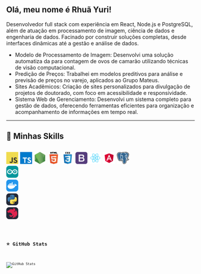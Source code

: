 ## Olá, meu nome é Rhuã Yuri!

Desenvolvedor full stack com experiência em React, Node.js e PostgreSQL, além de atuação em processamento de imagem, ciência de dados e engenharia de dados. Facinado por construir soluções completas, desde interfaces dinâmicas até a gestão e análise de dados.

*  Modelo de Processamento de Imagem: Desenvolvi uma solução automatiza da para contagem de ovos de camarão utilizando técnicas de visão computacional. <br>
*  Predição de Preços: Trabalhei em modelos preditivos para análise e previsão de preços no varejo, aplicados ao Grupo Mateus. <br>
*  Sites Acadêmicos: Criação de sites personalizados para divulgação de projetos de doutorado, com foco em acessibilidade e responsividade. <br>
*  Sistema Web de Gerenciamento: Desenvolvi um sistema completo para gestão de dados, oferecendo ferramentas eficientes para organização e acompanhamento de informações em tempo real.

---

## 🚀 Minhas Skills

<code><img height="32" src="https://raw.githubusercontent.com/github/explore/80688e429a7d4ef2fca1e82350fe8e3517d3494d/topics/javascript/javascript.png" alt="Javascript"/></code>
<code><img height="32" src="https://raw.githubusercontent.com/github/explore/80688e429a7d4ef2fca1e82350fe8e3517d3494d/topics/typescript/typescript.png" alt="Typescript"/></code>
<code><img height="32" src="https://raw.githubusercontent.com/github/explore/80688e429a7d4ef2fca1e82350fe8e3517d3494d/topics/nodejs/nodejs.png" alt="Nodejs"/></code>
<code><img height="32" src="https://raw.githubusercontent.com/github/explore/80688e429a7d4ef2fca1e82350fe8e3517d3494d/topics/html/html.png" alt="HTML5"/></code>
<code><img height="32" src="https://raw.githubusercontent.com/github/explore/80688e429a7d4ef2fca1e82350fe8e3517d3494d/topics/css/css.png" alt="CSS"/></code>
<code><img height="32" src="https://raw.githubusercontent.com/github/explore/80688e429a7d4ef2fca1e82350fe8e3517d3494d/topics/bootstrap/bootstrap.png" alt="Bootstrap"/></code>
<code><img height="32" src="https://raw.githubusercontent.com/github/explore/80688e429a7d4ef2fca1e82350fe8e3517d3494d/topics/react/react.png" alt="React"/></code>
<code><img height="32" src="https://raw.githubusercontent.com/github/explore/80688e429a7d4ef2fca1e82350fe8e3517d3494d/topics/angular/angular.png" alt="Angular"/></code>
<code><img height="32" src="https://raw.githubusercontent.com/github/explore/80688e429a7d4ef2fca1e82350fe8e3517d3494d/topics/postgresql/postgresql.png" alt="PostegreSQL"/><code>
<code><img height="32" src="https://github.com/tandpfun/skill-icons/blob/main/icons/Arduino.svg" alt="Arduino"> <img height="32" src="https://github.com/tandpfun/skill-icons/blob/main/icons/Docker.svg" alt="Arduino"> <img height="32" src="https://github.com/tandpfun/skill-icons/blob/main/icons/Python-Dark.svg" alt="Python"/> <img height="32" src="https://github.com/tandpfun/skill-icons/blob/main/icons/NestJS-Dark.svg" alt="NestJS"/>
<code>
---

## ⭐ GitHub Stats

![GitHub Stats](https://github-readme-stats.vercel.app/api?username=RhuanYuri&show_icons=true)
